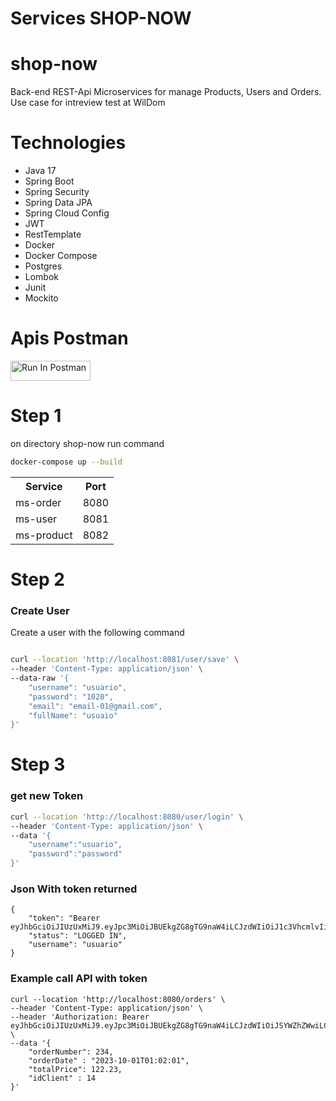 
<h1> Services SHOP-NOW </h1>

# shop-now
Back-end REST-Api Microservices for manage Products, Users and Orders. 
Use case for intreview test at WilDom

# Technologies
- Java 17
- Spring Boot
- Spring Security
- Spring Data JPA
- Spring Cloud Config
- JWT
- RestTemplate
- Docker
- Docker Compose
- Postgres
- Lombok
- Junit
- Mockito
 
# Apis Postman
[<img src="https://run.pstmn.io/button.svg" alt="Run In Postman" style="width: 128px; height: 32px;">](https://app.getpostman.com/run-collection/6946726-681a7af9-5146-4a0f-adb4-603e485e74f9?action=collection%2Ffork&source=rip_markdown&collection-url=entityId%3D6946726-681a7af9-5146-4a0f-adb4-603e485e74f9%26entityType%3Dcollection%26workspaceId%3D3f4cd110-d225-4592-9e38-24d353fef539#?env%5Bshop-now%5D=W10=)


# Step 1
on directory shop-now run command
```bash 
docker-compose up --build 
```


<table> 
  <tr>
    <th>Service</th>
    <th>Port</th>
  </tr>
  <tr>
    <td>ms-order</td>
    <td>8080</td>
  </tr>
  <tr>
    <td>ms-user</td>
    <td>8081</td>
  </tr>
  <tr>
    <td>ms-product</td>
    <td>8082</td>
  </tr>
</table>

# Step 2
<h3> Create User </h3>
Create a user with the following command

```bash 

curl --location 'http://localhost:8081/user/save' \
--header 'Content-Type: application/json' \
--data-raw '{
    "username": "usuario",
    "password": "1020",
    "email": "email-01@gmail.com",
    "fullName": "usuaio"
}'

```
# Step 3
<h3> get new Token </h3>

```bash
curl --location 'http://localhost:8080/user/login' \
--header 'Content-Type: application/json' \
--data '{
    "username":"usuario",
    "password":"password"
}'

```
<h3> Json With token returned </h3>

```
{
    "token": "Bearer eyJhbGciOiJIUzUxMiJ9.eyJpc3MiOiJBUEkgZG8gTG9naW4iLCJzdWIiOiJ1c3VhcmlvIiwiaWF0IjoxNzExMDg1NTcxLCJleHAiOjE3MTExNzE5NzF9.Pe9PFtm9zq3X9eE1boK7hY1QNYiCrtG3TsiMWq5MhLvO1cBtjP2fDZbyzcQNSX2KMk2rS7rx1Pk_UAaCHrzm5A",
    "status": "LOGGED IN",
    "username": "usuario"
}

```
<h3>Example call API with token</h3> 

```
curl --location 'http://localhost:8080/orders' \
--header 'Content-Type: application/json' \
--header 'Authorization: Bearer eyJhbGciOiJIUzUxMiJ9.eyJpc3MiOiJBUEkgZG8gTG9naW4iLCJzdWIiOiJSYWZhZWwiLCJpYXQiOjE3MTEwNDYzMDMsImV4cCI6MTcxMTEzMjcwM30.ZwIOpAwfafmOc2pSKGTb2sg8nOnvNYG7Og7Wu5mNP6W43hZo5flWN4RtJukZWzPxtMe6SOvRC1gZCOLY329A0A' \
--data '{
    "orderNumber": 234,
    "orderDate" : "2023-10-01T01:02:01",
    "totalPrice": 122.23,
    "idClient" : 14
}'
```

